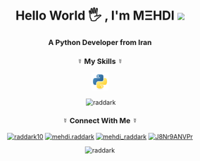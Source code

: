 <h1 align="center">Hello World 🖐️ , I'm MΞHDI <img src="https://cdn.discordapp.com/attachments/746798436317266021/922931999205883934/7089-xmas-hacker.gif" width="30"/></h1>
<h3 align="center">A Python Developer from Iran</h3>

<h3 align="center">☿ My Skills ☿</h3>
<p align="center"> <a href="https://www.python.org" target="_blank" rel="noreferrer"> <img src="https://raw.githubusercontent.com/devicons/devicon/master/icons/python/python-original.svg" alt="python" width="40" height="40"/> </a> </p>

<p align="center"> &nbsp;<img align="center" src="https://github-readme-stats.vercel.app/api?username=raddark&theme=radical" alt="raddark" /></p>

<h3 align="center">☿ Connect With Me ☿</h3>
<p align="center">
<a href="https://twitter.com/raddark10" target="blank"><img align="center" src="https://raw.githubusercontent.com/rahuldkjain/github-profile-readme-generator/master/src/images/icons/Social/twitter.svg" alt="raddark10" height="30" width="40" /></a>
<a href="https://fb.com/mehdi.raddark" target="blank"><img align="center" src="https://raw.githubusercontent.com/rahuldkjain/github-profile-readme-generator/master/src/images/icons/Social/facebook.svg" alt="mehdi.raddark" height="30" width="40" /></a>
<a href="https://instagram.com/m_mehdi_r10" target="blank"><img align="center" src="https://raw.githubusercontent.com/rahuldkjain/github-profile-readme-generator/master/src/images/icons/Social/instagram.svg" alt="mehdi_raddark" height="30" width="40" /></a>
<a href="https://discord.gg/8cMkjWk9Pe" target="blank"><img align="center" src="https://raw.githubusercontent.com/rahuldkjain/github-profile-readme-generator/master/src/images/icons/Social/discord.svg" alt="J8Nr9ANVPr" height="30" width="40" /></a>
</p>

<p align="center"> <img src="https://komarev.com/ghpvc/?username=raddark&label=Profile%20views&color=0e75b6&style=flat" alt="raddark" /> </p>
